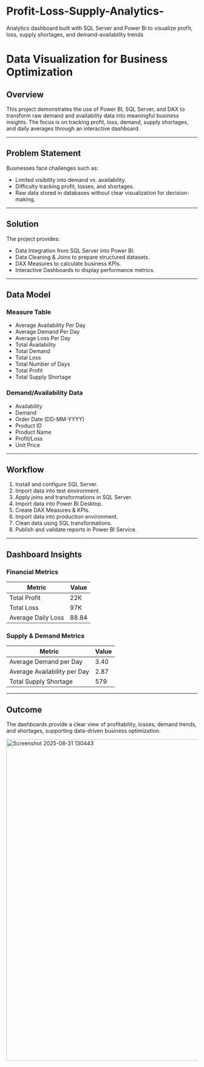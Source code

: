 # Profit-Loss-Supply-Analytics-
Analytics dashboard built with SQL Server and Power Bi to visualize profit, loss, supply shortages, and demand-availability trends

# Data Visualization for Business Optimization  

## Overview  
This project demonstrates the use of Power BI, SQL Server, and DAX to transform raw demand and availability data into meaningful business insights. The focus is on tracking profit, loss, demand, supply shortages, and daily averages through an interactive dashboard.  

---

## Problem Statement  
Businesses face challenges such as:  
- Limited visibility into demand vs. availability.  
- Difficulty tracking profit, losses, and shortages.  
- Raw data stored in databases without clear visualization for decision-making.  

---

## Solution  
The project provides:  
- Data Integration from SQL Server into Power BI.  
- Data Cleaning & Joins to prepare structured datasets.  
- DAX Measures to calculate business KPIs.  
- Interactive Dashboards to display performance metrics.  

---

## Data Model  

### Measure Table  
- Average Availability Per Day  
- Average Demand Per Day  
- Average Loss Per Day  
- Total Availability  
- Total Demand  
- Total Loss  
- Total Number of Days  
- Total Profit  
- Total Supply Shortage  

### Demand/Availability Data  
- Availability  
- Demand  
- Order Date (DD-MM-YYYY)  
- Product ID  
- Product Name  
- Profit/Loss  
- Unit Price  

---

## Workflow  
1. Install and configure SQL Server.  
2. Import data into test environment.  
3. Apply joins and transformations in SQL Server.  
4. Import data into Power BI Desktop.  
5. Create DAX Measures & KPIs.  
6. Import data into production environment.  
7. Clean data using SQL transformations.  
8. Publish and validate reports in Power BI Service.  

---

## Dashboard Insights  

### Financial Metrics  
| Metric              | Value  |  
|---------------------|--------|  
| Total Profit        | 22K    |  
| Total Loss          | 97K    |  
| Average Daily Loss  | 88.84  |  

### Supply & Demand Metrics  
| Metric                       | Value |  
|------------------------------|-------|  
| Average Demand per Day       | 3.40  |  
| Average Availability per Day | 2.87  |  
| Total Supply Shortage        | 579   |  

---

## Outcome  
The dashboards provide a clear view of profitability, losses, demand trends, and shortages, supporting data-driven business optimization.

<img width="1741" height="845" alt="Screenshot 2025-08-31 130443" src="https://github.com/user-attachments/assets/85b77b61-b2ac-43a0-a050-db6d514f4d39" />


